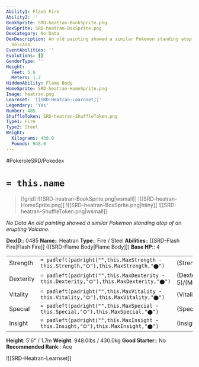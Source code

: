 ```yaml
---
Ability1: Flash Fire
Ability2: ''
BookSprite: SRD-heatran-BookSprite.png
BoxSprite: SRD-heatran-BoxSprite.png
DexCategory: No Data
DexDescription: An old painting showed a similar Pokemon standing atop of an erupting
  Volcano.
EventAbilities: ''
Evolutions: []
GenderType: ''
Height:
  Feet: 5.6
  Meters: 1.7
HiddenAbility: Flame Body
HomeSprite: SRD-heatran-HomeSprite.png
Image: heatran.png
Learnset: '[[SRD-Heatran-Learnset]]'
Legendary: 'Yes'
Number: 485
ShuffleToken: SRD-heatran-ShuffleToken.png
Type1: Fire
Type2: Steel
Weight:
  Kilograms: 430.0
  Pounds: 948.0
---
```


#PokeroleSRD/Pokedex

# `= this.name`

> [!grid]
> ![[SRD-heatran-BookSprite.png|wsmall]]
> ![[SRD-heatran-HomeSprite.png]]
> ![[SRD-heatran-BoxSprite.png|htiny]]
> ![[SRD-heatran-ShuffleToken.png|wsmall]]


*No Data*
*An old painting showed a similar Pokemon standing atop of an erupting Volcano.*

**DexID**:: 0485
**Name**:: Heatran
**Type**:: Fire / Steel
**Abilities**:: [[SRD-Flash Fire|Flash Fire]] ([[SRD-Flame Body|Flame Body]])
**Base HP**:: 4

|           |                                                                                        |                                          |
| --------- | -------------------------------------------------------------------------------------- | ---------------------------------------- |
| Strength  | `= padleft(padright("",this.MaxStrength - this.Strength,"⭘"),this.MaxStrength,"⬤")`    | (Strength::5)/(MaxStrength::5)   |
| Dexterity | `= padleft(padright("",this.MaxDexterity - this.Dexterity,"⭘"),this.MaxDexterity,"⬤")` | (Dexterity:: 5)/(MaxDexterity::5) |
| Vitality  | `= padleft(padright("",this.MaxVitality - this.Vitality,"⭘"),this.MaxVitality,"⬤")`    | (Vitality::6)/(MaxVitality::6)   |
| Special   | `= padleft(padright("",this.MaxSpecial - this.Special,"⭘"),this.MaxSpecial,"⬤")`       | (Special::7)/(MaxSpecial::7)     |
| Insight   | `= padleft(padright("",this.MaxInsight - this.Insight,"⭘"),this.MaxInsight,"⬤")`       | (Insight::6)/(MaxInsight::6)     |

**Height**: 5'6" / 1.7m
**Weight**: 948.0lbs / 430.0kg
**Good Starter**:: No
**Recommended Rank**:: Ace

![[SRD-Heatran-Learnset]]